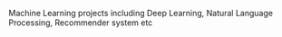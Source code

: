 Machine Learning projects including Deep Learning, Natural Language Processing, Recommender system etc
